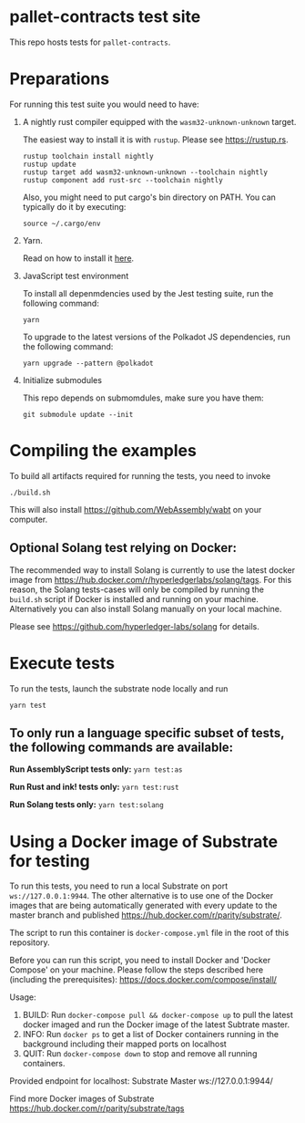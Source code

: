 # pallet-contracts test site

This repo hosts tests for `pallet-contracts`.

# Preparations

For running this test suite you would need to have:

1. A nightly rust compiler equipped with the `wasm32-unknown-unknown` target.

   The easiest way to install it is with `rustup`. Please see https://rustup.rs.

   ```shell
   rustup toolchain install nightly
   rustup update
   rustup target add wasm32-unknown-unknown --toolchain nightly
   rustup component add rust-src --toolchain nightly
   ```

   Also, you might need to put cargo's bin directory on PATH. You can typically do it by executing:

   ```shell
   source ~/.cargo/env
   ```

2. Yarn.

   Read on how to install it [here](https://yarnpkg.com/lang/en/docs/install/).

3. JavaScript test environment

   To install all depenmdencies used by the Jest testing suite, run the following command:

   `yarn`

   To upgrade to the latest versions of the Polkadot JS dependencies, run the following command:

   `yarn upgrade --pattern @polkadot`

4. Initialize submodules

   This repo depends on submomdules, make sure you have them:

   ```
   git submodule update --init
   ```

# Compiling the examples

To build all artifacts required for running the tests, you need to invoke

```
./build.sh
```

This will also install https://github.com/WebAssembly/wabt on your computer.

## Optional Solang test relying on Docker:

The recommended way to install Solang is currently to use the latest docker image from https://hub.docker.com/r/hyperledgerlabs/solang/tags.
For this reason, the Solang tests-cases will only be compiled by running the `build.sh` script if Docker is installed and running on your machine.
Alternatively you can also install Solang manually on your local machine.

Please see https://github.com/hyperledger-labs/solang for details.

# Execute tests

To run the tests, launch the substrate node locally and run

```
yarn test
```

## To only run a language specific subset of tests, the following commands are available:

**Run AssemblyScript tests only:**
`yarn test:as`

**Run Rust and ink! tests only:**
`yarn test:rust`

**Run Solang tests only:**
`yarn test:solang`

# Using a Docker image of Substrate for testing

To run this tests, you need to run a local Substrate on port `ws://127.0.0.1:9944`. The other alternative is to use one of the Docker images that are being automatically generated with every update to the master branch and published https://hub.docker.com/r/parity/substrate/.

The script to run this container is `docker-compose.yml` file in the root of this repository.

Before you can run this script, you need to install Docker and 'Docker Compose' on your machine.
Please follow the steps described here (including the prerequisites): https://docs.docker.com/compose/install/

Usage:

1. BUILD: Run `docker-compose pull && docker-compose up` to pull the latest docker imaged and run the Docker image of the latest Subtrate master.
2. INFO: Run `docker ps` to get a list of Docker containers running in the background including their mapped ports on localhost
3. QUIT: Run `docker-compose down` to stop and remove all running containers.

Provided endpoint for localhost: Substrate Master ws://127.0.0.1:9944/

Find more Docker images of Substrate https://hub.docker.com/r/parity/substrate/tags

